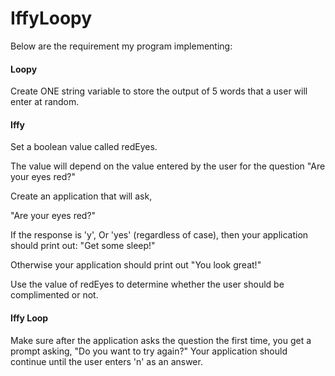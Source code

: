 # IffyLoopy
Below are the requirement my program implementing:
#### Loopy 
Create ONE string variable to store the output of 5 words that a user will enter at random.

#### Iffy 
Set a boolean value called redEyes.

The value will depend on the value entered by the user for the question "Are your eyes red?"


Create an application that will ask,

"Are your eyes red?"

If the response is 'y', Or 'yes' (regardless of case), then your application should print out: 
"Get some sleep!"


Otherwise your application should print out "You look great!"

Use the value of redEyes to determine whether the user should be complimented or not. 

#### Iffy Loop 
Make sure after the application asks the question the first time, you get a prompt asking, 
"Do you want to try again?"
Your application should continue until the user enters 'n' as an answer.